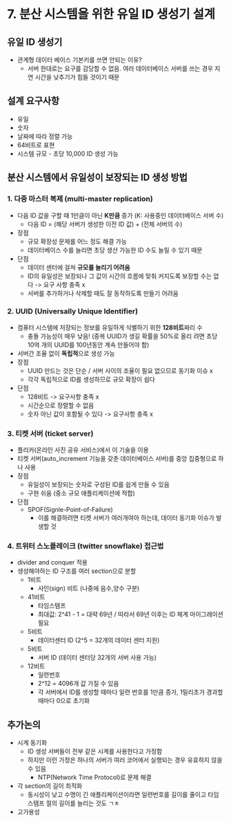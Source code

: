 # 7. 분산 시스템을 위한 유일 ID 생성기 설계

## 유일 ID 생성기

- 관계형 데이터 베이스 기본키를 쓰면 안되는 이유?
  - 서버 한대로는 요구를 감당할 수 없음. 여러 데이터베이스 서버를 쓰는 경우 지연 시간을 낮추기가 힘들 것이기 때문

## 설계 요구사항

- 유일
- 숫자
- 날짜에 따라 정렬 가능
- 64비트로 표현
- 시스템 규모 - 초당 10,000 ID 생성 가능

## 분산 시스템에서 유일성이 보장되는 ID 생성 방법

### 1. 다중 마스터 복제 (multi-master replication)

- 다음 ID 값을 구할 때 1만큼이 아닌 **K만큼** 증가 (K: 사용중인 데이터베이스 서버 수)
  - 다음 ID = (해당 서버가 생성한 이전 ID 값) + (전체 서버의 수)
- 장점
  - 규모 확장성 문제를 어느 정도 해결 가능
  - 데이터베이스 수를 늘리면 초당 생산 가능한 ID 수도 늘릴 수 있기 때문
- 단점
  - 데이터 센터에 걸쳐 **규모를 늘리기 어려움**
  - ID의 유일성은 보장되나 그 값이 시간의 흐름에 맞춰 커지도록 보장할 수는 없다 -> 요구 사항 충족 x
  - 서버를 추가하거나 삭제할 때도 잘 동작하도록 만들기 어려움

### 2. UUID (Universally Unique Identifier)

- 컴퓨터 시스템에 저장되는 정보를 유일하게 식별하기 위한 **128비트**짜리 수
  - 충돌 가능성이 매우 낮음! (중복 UUID가 생길 확률을 50%로 올리 려면 초당 10억 개의 UUID를 100년동안 계속 만들어야 함)
- 서버간 조율 없이 **독립적**으로 생성 가능
- 장점
  - UUID 만드는 것은 단순 / 서버 사이의 조율이 필요 없으므로 동기화 이슈 x
  - 각각 독립적으로 ID를 생성하므로 규모 확장이 쉽다
- 단점
  - 128비트 -> 요구사항 충족 x
  - 시간순으로 정렬할 수 없음
  - 숫자 아닌 값이 포함될 수 있다 -> 요구사항 충족 x

### 3. 티켓 서버 (ticket server)

- 플리커(온라인 사진 공유 서비스)에서 이 기술을 이용
- 티켓 서버(auto_increment 기능을 갖춘 데이터베이스 서버)를 중앙 집중형으로 하나 사용
- 장점
  - 유일성이 보장되는 숫자로 구성된 ID를 쉽게 만들 수 있음
  - 구현 쉬움 (중소 규모 애플리케이션에 적합)
- 단점
  - SPOF(Signle-Point-of-Failure)
    - 이를 해결하려면 티켓 서버가 여러개여아 하는데, 데이터 동기화 이슈가 발생할 것

### 4. 트위터 스노플레이크 (twitter snowflake) 접근법

- divider and conquer 적용
- 생성해야하는 ID 구조를 여러 section으로 분할
  - 1비트
    - 사인(sign) 비트 (나중에 음수,양수 구분)
  - 41비트
    - 타임스탬프
    - 최대값: 2^41 - 1 = 대략 69년 / 따라서 69년 이후는 ID 체계 마이그레이션 필요
  - 5비트
    - 데이터센터 ID (2^5 = 32개의 데이터 센터 지원)
  - 5비트
    - 서버 ID (데이터 센터당 32개의 서버 사용 가능)
  - 12비트
    - 일련번호
    - 2^12 = 4096개 값 가질 수 있음
    - 각 서버에서 ID를 생성할 때마다 일련 번호를 1만큼 증가, 1밀리초가 경과할 때마다 0으로 초기화

## 추가논의

- 시계 동기화
  - ID 생성 서버들이 전부 같은 시계를 사용한다고 가정함
  - 하지만 이런 가정은 하나의 서버가 여러 코어에서 실행되는 경우 유효하지 않을 수 있음
    - NTP(Network Time Protocol)로 문제 해결
- 각 section의 길이 최적화
  - 동시성이 낮고 수명이 긴 애플리케이션이라면 일련번호를 길이를 줄이고 타임스탬프 절의 길이를 늘리는 것도 ㄱㅊ
- 고가용성
